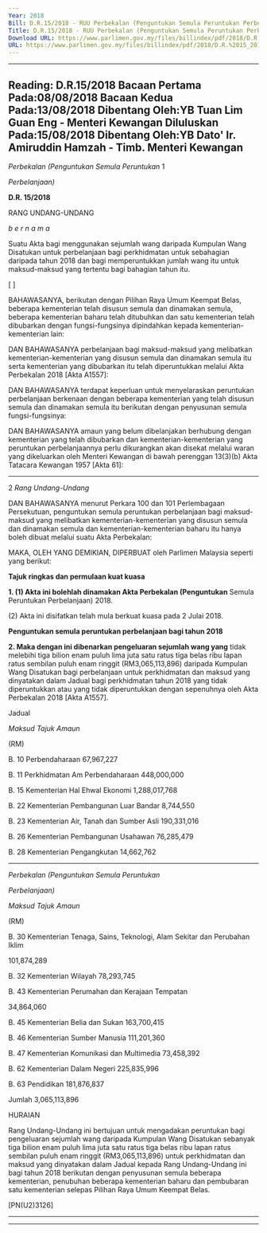 ```yaml
---
Year: 2018
Bill: D.R.15/2018 - RUU Perbekalan (Penguntukan Semula Peruntukan Perbelanjaan) 2018 (Lulus)
Title: D.R.15/2018 - RUU Perbekalan (Penguntukan Semula Peruntukan Perbelanjaan) 2018 (Lulus)
Download URL: https://www.parlimen.gov.my/files/billindex/pdf/2018/D.R.%2015_2018%20-BM%20(Pindaan).pdf
URL: https://www.parlimen.gov.my/files/billindex/pdf/2018/D.R.%2015_2018%20-BM%20(Pindaan).pdf
---
```

---
Reading:
D.R.15/2018
Bacaan Pertama Pada:08/08/2018
Bacaan Kedua Pada:13/08/2018
Dibentang Oleh:YB Tuan Lim Guan Eng - Menteri Kewangan
Diluluskan Pada:15/08/2018
Dibentang Oleh:YB Dato' Ir. Amiruddin Hamzah - Timb. Menteri Kewangan
---

_Perbekalan (Penguntukan Semula Peruntukan_ 1

_Perbelanjaan)_

**D.R. 15/2018**

RANG UNDANG-UNDANG

_b e r n a m a_

Suatu Akta bagi menggunakan sejumlah wang daripada Kumpulan
Wang Disatukan untuk perbelanjaan bagi perkhidmatan untuk
sebahagian daripada tahun 2018 dan bagi memperuntukkan jumlah
wang itu untuk maksud-maksud yang tertentu bagi bahagian
tahun itu.

[ ]

BAHAWASANYA, berikutan dengan Pilihan Raya Umum Keempat
Belas, beberapa kementerian telah disusun semula dan dinamakan
semula, beberapa kementerian baharu telah ditubuhkan dan satu
kementerian telah dibubarkan dengan fungsi-fungsinya dipindahkan
kepada kementerian-kementerian lain:

DAN BAHAWASANYA perbelanjaan bagi maksud-maksud yang
melibatkan kementerian-kementerian yang disusun semula dan
dinamakan semula itu serta kementerian yang dibubarkan itu
telah diperuntukkan melalui Akta Perbekalan 2018 [Akta A1557]:

DAN BAHAWASANYA terdapat keperluan untuk menyelaraskan
peruntukan perbelanjaan berkenaan dengan beberapa kementerian
yang telah disusun semula dan dinamakan semula itu berikutan
dengan penyusunan semula fungsi-fungsinya:

DAN BAHAWASANYA amaun yang belum dibelanjakan
berhubung dengan kementerian yang telah dibubarkan dan
kementerian-kementerian yang peruntukan perbelanjaannya perlu
dikurangkan akan disekat melalui waran yang dikeluarkan oleh
Menteri Kewangan di bawah perenggan 13(3)(b) Akta Tatacara
Kewangan 1957 [Akta 61]:


-----

2 _Rang Undang-Undang_

DAN BAHAWASANYA menurut Perkara 100 dan 101 Perlembagaan
Persekutuan, penguntukan semula peruntukan perbelanjaan bagi
maksud-maksud yang melibatkan kementerian-kementerian yang
disusun semula dan dinamakan semula dan kementerian-kementerian
baharu itu hanya boleh dibuat melalui suatu Akta Perbekalan:

MAKA, OLEH YANG DEMIKIAN, DIPERBUAT oleh Parlimen
Malaysia seperti yang berikut:

**Tajuk ringkas dan permulaan kuat kuasa**

**1. (1) Akta ini bolehlah dinamakan Akta Perbekalan (Penguntukan**
Semula Peruntukan Perbelanjaan) 2018.

(2) Akta ini disifatkan telah mula berkuat kuasa pada 2 Julai 2018.

**Penguntukan semula peruntukan perbelanjaan bagi tahun 2018**

**2. Maka dengan ini dibenarkan pengeluaran sejumlah wang yang**
tidak melebihi tiga bilion enam puluh lima juta satu ratus tiga belas
ribu lapan ratus sembilan puluh enam ringgit (RM3,065,113,896)
daripada Kumpulan Wang Disatukan bagi perbelanjaan untuk
perkhidmatan dan maksud yang dinyatakan dalam Jadual bagi
perkhidmatan tahun 2018 yang tidak diperuntukkan atau yang
tidak diperuntukkan dengan sepenuhnya oleh Akta Perbekalan
2018 [Akta A1557].

Jadual

_Maksud_ _Tajuk_ _Amaun_

(RM)

B. 10 Perbendaharaan 67,967,227

B. 11 Perkhidmatan Am Perbendaharaan 448,000,000

B. 15 Kementerian Hal Ehwal Ekonomi 1,288,017,768

B. 22 Kementerian Pembangunan Luar Bandar 8,744,550

B. 23 Kementerian Air, Tanah dan Sumber Asli 190,331,016

B. 26 Kementerian Pembangunan Usahawan 76,285,479

B. 28 Kementerian Pengangkutan 14,662,762


-----

_Perbekalan (Penguntukan Semula Peruntukan_

_Perbelanjaan)_

_Maksud_ _Tajuk_ _Amaun_

(RM)


B. 30 Kementerian Tenaga, Sains, Teknologi,
Alam Sekitar dan Perubahan Iklim


101,874,289


B. 32 Kementerian Wilayah 78,293,745


B. 43 Kementerian Perumahan dan Kerajaan
Tempatan


34,864,060


B. 45 Kementerian Belia dan Sukan 163,700,415

B. 46 Kementerian Sumber Manusia 111,201,360

B. 47 Kementerian Komunikasi dan Multimedia 73,458,392

B. 62 Kementerian Dalam Negeri 225,835,996

B. 63 Pendidikan 181,876,837

Jumlah 3,065,113,896

HURAIAN

Rang Undang-Undang ini bertujuan untuk mengadakan peruntukan bagi
pengeluaran sejumlah wang daripada Kumpulan Wang Disatukan sebanyak tiga
bilion enam puluh lima juta satu ratus tiga belas ribu lapan ratus sembilan
puluh enam ringgit (RM3,065,113,896) untuk perkhidmatan dan maksud yang
dinyatakan dalam Jadual kepada Rang Undang-Undang ini bagi tahun 2018
berikutan dengan penyusunan semula beberapa kementerian, penubuhan beberapa
kementerian baharu dan pembubaran satu kementerian selepas Pilihan Raya
Umum Keempat Belas.

[PN(U2)3126]


-----

-----

